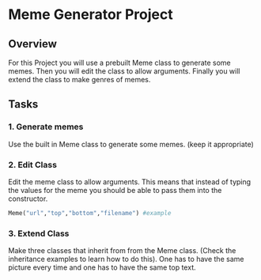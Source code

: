 # Meme Generator Project
## Overview
For this Project you will use a prebuilt Meme class to generate some memes. Then you will edit the class to allow arguments. Finally you will extend the class to make genres of memes.

## Tasks

### 1. Generate memes
Use the built in Meme class to generate some memes. (keep it appropriate)

### 2. Edit Class
Edit the meme class to allow arguments. This means that instead of typing the values for the meme you should be able to pass them into the constructor.
```python
Meme("url","top","bottom","filename") #example
```
### 3. Extend Class
Make three classes that inherit from from the Meme class. (Check the inheritance examples to learn how to do this). One has to have the same picture every time and one has to have the same top text.